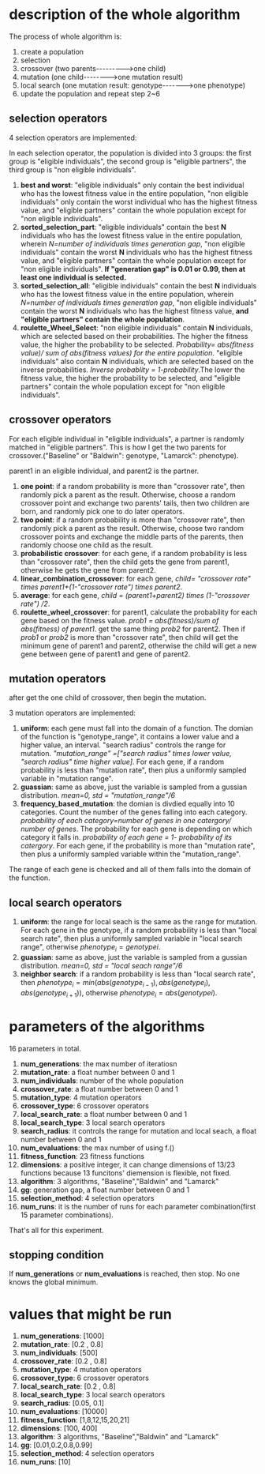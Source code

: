 # description of the whole algorithm

The process of whole algorithm is:

1. create a population
2. selection
3. crossover (two parents--------->one child)
4. mutation (one child-------->one mutation result)
5. local search (one mutation result: genotype------->one phenotype)
6. update the population and repeat step 2~6

## selection operators

4 selection operators are implemented:

In each selection operator, the population is divided into 3 groups: the first group is "eligible individuals", the second group is "eligible partners", the third group is "non eligible individuals".

1. **best and worst**: "eligible individuals" only contain the best individual who has the lowest fitness value in the entire population, "non eligible individuals" only contain the worst individual who has the highest fitness value, and "eligible partners" contain the whole population except for "non eligible individuals". 
2. **sorted_selection_part**: "eligible individuals" contain the best **N** individuals who has the lowest fitness value in the entire population, wherein *N=number of individuals times generation gap*, "non eligible individuals" contain the worst **N** individuals who has the highest fitness value, and "eligible partners" contain the whole population except for "non eligible individuals".  **If "generation gap" is 0.01 or 0.99, then at least one individual is selected.**
3. **sorted_selection_all**: "eligible individuals" contain the best **N** individuals who has the lowest fitness value in the entire population, wherein *N=number of individuals times generation gap*, "non eligible individuals" contain the worst **N** individuals who has the highest fitness value, **and "eligible partners" contain the whole population**.
4. **roulette_Wheel_Select**: "non eligible individuals" contain **N** individuals, which are selected based on their probabilities. The higher the fitness value, the higher the probability to be selected. *Probability= abs(fitness value)/ sum of abs(fitness values) for the entire population*. "eligible individuals" also contain **N** individuals, which are selected based on the inverse probabilities. *Inverse probablity = 1-probability*.The lower the fitness value, the higher the probability to be selected, and "eligible partners" contain the whole population except for "non eligible individuals". 

## crossover operators

For each eligible individual in "eligible individuals", a partner is randomly matched in "eligible partners". This is how I get the two parents for crossover.("Baseline" or "Baldwin": genotype, "Lamarck": phenotype).

parent1 in an eligible individual, and parent2 is the partner.

1. **one point**: if a random probability is more than "crossover rate", then randomly pick a parent as the result. Otherwise, choose a random crossover point and exchange two parents' tails, then two children are born, and randomly pick one to do later operators. 
2. **two point**: if a random probability is more than "crossover rate", then randomly pick a parent as the result. Otherwise, choose two random crossover points and exchange the middle parts of the parents, then randomly choose one child as the result.  
3. **probabilistic crossover**: for each gene, if a random probability is less than "crossover rate", then the child gets the gene from parent1, otherwise he gets the gene from parent2.
4. **linear_combination_crossover**: for each gene, *child= "crossover rate" times parent1+(1-"crossover rate") times parent2*.
5. **average**: for each gene, *child = (parent1+parent2) times (1-"crossover rate") /2*.
6. **roulette_wheel_crossover**: for parent1, calculate the probability for each gene based on the fitness value. *prob1 = abs(fitness)/sum of abs(fitness) of parent1*.  get the same thing *prob2* for parent2. Then if *prob1* or *prob2* is more than "crossover rate", then child will get the minimum gene of parent1 and parent2, otherwise the child will get a new gene between gene of parent1 and gene of parent2.

## mutation operators

after get the one child of crossover, then begin the mutation.

3 mutation operators are implemented:

1. **uniform**: each gene must fall into the domain of a function. The domian of the function is "genotype_range", it contains a lower value and a higher value, an interval. "search radius" controls the range for mutation. *"mutation_range" =["search radius" times lower value, "search radius" time higher value]*.  For each gene, if a random probability is less than "mutation rate", then plus a uniformly sampled variable in "mutation range".
2. **guassian**: same as above, just the variable is sampled from a gussian distribution. *mean=0, std = "mutation_range"/6*
3. **frequency_based_mutation**: the domian is divdied equally into 10 categories. Count the number of the genes falling into each category. *probability of each category=number of genes in one catergory/ number of genes*. The probability for each gene is depending on which category it falls in. *probability of each gene = 1- probability of its catergory*. For each gene, if the probability is more than "mutation rate", then plus a uniformly sampled variable within the "mutation_range".

The range of each gene is checked and all of them falls into the domain of the function.

## local search operators

1. **uniform**: the range for local seach is the same as the range for mutation. For each gene in the genotype, if a random probability is less than "local search rate", then plus a uniformly sampled variable in "local search range", otherwise $phenotype_{i}=genotype{i}$.
2. **guassian**: same as above, just the variable is sampled from a gussian distribution. *mean=0, std = "local seach range"/6*
3. **neighbor search**: if a random probability is less than "local search rate", then $phenotype_{i} = min(abs(genotype_{i-1}),abs(genotype_{i}),abs(genotype_{i+1}))$, otherwise $phenotype_{i}=abs(genotype{i})$.

# parameters of the algorithms

16 parameters in total.

1. **num_generations**: the max number of iteratiosn
2. **mutation_rate**: a float number between 0 and 1
3. **num_individuals**: number of the whole population
4. **crossover_rate**: a float number between 0 and 1
5. **mutation_type**: 4 mutation operators
6. **crossover_type**: 6 crossover operators
7. **local_search_rate**: a float number between 0 and 1
8. **local_search_type**: 3 local search operators
9. **search_radius**: it controls the range for mutation and local seach, a float number between 0 and 1
10. **num_evaluations**: the max number of using f.()
11. **fitness_function**: 23 fitness functions
12. **dimensions**: a positive integer, it can change dimensions of 13/23 functions because 13 funcitons' diemension is flexible, not fixed.
13. **algorithm**: 3 algorithms, "Baseline","Baldwin" and "Lamarck"
14. **gg**: generation gap, a float number between 0 and 1
15. **selection_method**: 4 selection operators
16. **num_runs**: it is the number of runs for each parameter combination(first 15 parameter combinations).

That's all for this experiment.

## stopping condition

If **num_generations** or **num_evaluations** is reached, then stop. No one knows the global minimum.

# values that might be run

1. **num_generations**: [1000]
2. **mutation_rate**: [0.2 , 0.8]
3. **num_individuals**: [500]
4. **crossover_rate**: [0.2 , 0.8]
5. **mutation_type**: 4 mutation operators
6. **crossover_type**: 6 crossover operators
7. **local_search_rate**: [0.2 , 0.8]
8. **local_search_type**: 3 local search operators
9. **search_radius**: [0.05, 0.1]
10. **num_evaluations**: [10000]
11. **fitness_function**: [1,8,12,15,20,21]
12. **dimensions**: [100, 400]
13. **algorithm**: 3 algorithms, "Baseline","Baldwin" and "Lamarck"
14. **gg**: [0.01,0.2,0.8,0.99]
15. **selection_method**: 4 selection operators
16. **num_runs**: [10]



